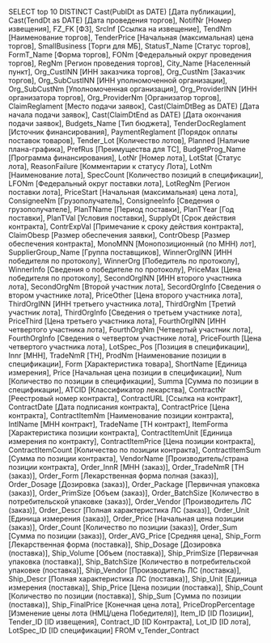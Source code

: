 SELECT top 10 DISTINCT Cast(PublDt as DATE) [Дата публикации], Cast(TendDt as DATE) [Дата проведения торгов], NotifNr [Номер извещения], FZ_FK [ФЗ], SrcInf [Ссылка на извещение], TendNm [Наименование торгов], TenderPrice [Начальная (максимальная) цена торгов], SmallBusiness [Торги для МБ], StatusT_Name [Статус торгов], FormT_Name [Форма торгов], FONm [Федеральный округ проведения торгов], RegNm [Регион проведения торгов], City_Name [Населенный пункт], Org_CustINN [ИНН заказчика торгов], Org_CustNm [Заказчик торгов], Org_SubCustINN [ИНН уполномоченной организации], Org_SubCustNm [Уполномоченная организация], Org_ProviderINN [ИНН организатора торгов], Org_ProviderNm [Организатор торгов], ClaimReglament [Место подачи заявок], Cast(ClaimDtBeg as DATE) [Дата начала подачи заявок], Cast(ClaimDtEnd as DATE) [Дата окончания подачи заявок], Budgets_Name [Тип бюджета], TenderDocReglament [Источник финансирования], PaymentReglament [Порядок оплаты поставок товаров], Tender_Lot [Количество лотов], Planned [Наличие плана-графика], PrefRus [Преимущества для ТС], BudgetProg_Name [Программа финансирования], LotNr [Номер лота], LotStat [Статус лота], ReasonFailure [Комментарии к статусу Лота], LotNm [Наименование лота], SpecCount [Количество позиций в спецификации], LFONm [Федеральный округ поставки лота], LotRegNm [Регион поставки лота], PriceStart [Начальная (максимальная) цена лота], ConsigneeNm [Грузополучатель], ConsigneeInfo [Сведения о грузополучателе], PlanTName [Период поставки], PlanTYear [Год поставки], PlanTVal [Условия поставки], SupplyDt [Срок действия контракта], ContrExpVal [Примечание к сроку действия контракта], ClaimObesp [Размер обеспечения заявки], ContrObesp [Размер обеспечения контракта], MonoMNN [Монопозиционный (по МНН) лот], SupplierGroup_Name [Группа поставщиков], WinnerOrgINN [ИНН победителя по протоколу], WinnerOrg [Победитель по протоколу], WinnerInfo [Сведения о победителе по протоколу], PriceMax [Цена победителя по протоколу], SecondOrgINN [ИНН второго участника лота], SecondOrgNm [Второй участник лота], SecordOrgInfo [Сведения о втором участнике лота], PriceOther [Цена второго участника лота], ThirdOrgINN [ИНН третьего участника лота], ThirdOrgNm [Третий участник лота], ThirdOrgInfo [Сведения о третьем участнике лота], PriceThird [Цена третьего участника лота], FourthOrgINN [ИНН четвертого участника лота], FourthOrgNm [Четвертый участник лота], FourthOrgInfo [Сведения о четвертом участнике лота], PriceFourth [Цена четвертого участника лота], LotSpec_Pos [Позиция в спецификации], Innr [МНН], TradeNmR [ТН], ProdNm [Наименование позиции в спецификации], Form [Характеристика товара], ShortName [Единица измерения], Price [Начальная цена позиции в спецификации], Num [Количество по позиции в спецификации], Summa [Сумма по позиции в спецификации], ATCID [Классификатор лекарства], ContractNr [Реестровый номер контракта], ContractURL [Ссылка на контракт], ContractDate [Дата подписания контракта], ContractPrice [Цена контракта], ContractItemNm [Наименование позиции контракта], IntlName [МНН контракт], TradeName [ТН контракт], ItemForma [Характеристика позиции контракта], ContractItemUnit [Единица измерения по контракту], ContractItemPrice [Цена позиции контракта], ContractItemCount [Количество по позиции контракта], ContractItemSum [Сумма по позиции контракта], VendorName [Производитель/страна позиции контракта], Order_InnR [МНН (заказ)], Order_TradeNmR [ТН (заказ)], Order_Form [Лекарственная форма полная (заказ)], Order_Dosage [Дозировка (заказ)], Order_Package [Первичная упаковка (заказ)], Order_PrimSize [Объем (заказ)], Order_BatchSize [Количество в потребительской упаковке (заказ)], Order_Vendor [Производитель ЛС (заказ)], Order_Descr [Полная характеристика ЛС (заказ)], Order_Unit [Единица измерения (заказ)], Order_Price [Начальная цена позиции (заказ)], Order_Count [Количество по позиции (заказ)], Order_Sum [Сумма по позиции (заказ)], Order_AVG_Price [Средняя цена], Ship_Form [Лекарственная форма (поставка)], Ship_Dosage [Дозировка (поставка)], Ship_Volume [Объем (поставка)], Ship_PrimSize [Первичная упаковка (поставка)], Ship_BatchSize [Количество в потребительской упаковке (поставка)], Ship_Vendor [Производитель ЛС (поставка)], Ship_Descr [Полная характеристика ЛС (поставка)], Ship_Unit [Единица измерения (поставка)], Ship_Price [Цена позиции (поставка)], Ship_Count [Количество по позиции (поставка)], Ship_Sum [Сумма по позиции (поставка)], Ship_FinalPrice [Конечная цена лота], PriceDropPercentage [Изменение цены лота (НМЦ/цена Победителя)], Item_ID [ID Позиции], Tender_ID [ID извещения], Contract_ID [ID Контракта], Lot_ID [ID лота], LotSpec_ID [ID спецификации] 
FROM v_Tender_Contract